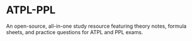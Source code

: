 # ATPL-PPL
An open-source, all-in-one study resource featuring theory notes, formula sheets, and practice questions for ATPL and PPL exams.
